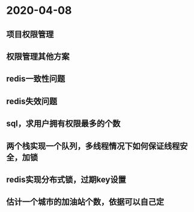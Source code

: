 # 2020-04-08
## 项目权限管理
## 权限管理其他方案
## redis一致性问题
## redis失效问题
## sql，求用户拥有权限最多的个数
## 两个栈实现一个队列，多线程情况下如何保证线程安全，加锁
## redis实现分布式锁，过期key设置
## 估计一个城市的加油站个数，依据可以自己定